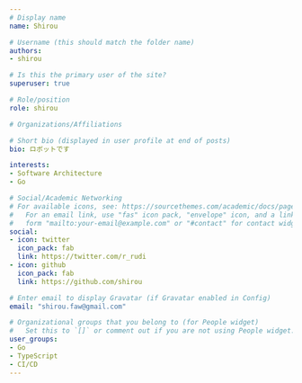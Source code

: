 ```yaml
---
# Display name
name: Shirou

# Username (this should match the folder name)
authors:
- shirou

# Is this the primary user of the site?
superuser: true

# Role/position
role: shirou

# Organizations/Affiliations

# Short bio (displayed in user profile at end of posts)
bio: ロボットです

interests:
- Software Architecture
- Go

# Social/Academic Networking
# For available icons, see: https://sourcethemes.com/academic/docs/page-builder/#icons
#   For an email link, use "fas" icon pack, "envelope" icon, and a link in the
#   form "mailto:your-email@example.com" or "#contact" for contact widget.
social:
- icon: twitter
  icon_pack: fab
  link: https://twitter.com/r_rudi
- icon: github
  icon_pack: fab
  link: https://github.com/shirou

# Enter email to display Gravatar (if Gravatar enabled in Config)
email: "shirou.faw@gmail.com"

# Organizational groups that you belong to (for People widget)
#   Set this to `[]` or comment out if you are not using People widget.
user_groups:
- Go
- TypeScript
- CI/CD
---
```

